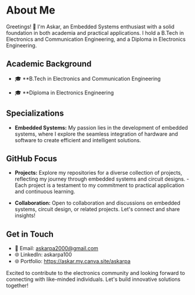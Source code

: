 # About Me

Greetings! 👋 I'm Askar, an Embedded Systems enthusiast with a solid foundation in both academia and practical applications. 
I hold a B.Tech in Electronics and Communication Engineering, and a Diploma in Electronics Engineering.

## Academic Background

- 🎓 **B.Tech in Electronics and Communication Engineering

- 🎓 **Diploma in Electronics Engineering

## Specializations

- **Embedded Systems:** My passion lies in the development of embedded systems, where I explore the seamless integration of hardware and software to create efficient and intelligent solutions.


## GitHub Focus

- **Projects:** Explore my repositories for a diverse collection of projects, reflecting my journey through embedded systems and circuit designs.
              - Each project is a testament to my commitment to practical application and continuous learning.

- **Collaboration:** Open to collaboration and discussions on embedded systems, circuit design, or related projects. Let's connect and share insights!

## Get in Touch

- 📧 Email: askarpa2000@gmail.com
- 🌐 LinkedIn: askarpa100
- 🌐 Portfolio: https://askar.my.canva.site/askarpa

Excited to contribute to the electronics community and looking forward to connecting with like-minded individuals. Let's build innovative solutions together!
